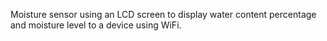 Moisture sensor using an LCD screen to display water content percentage and moisture level to a device using WiFi.
